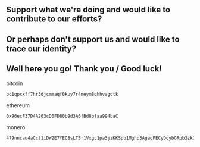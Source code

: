 ## Support what we're doing and would like to contribute to our efforts? 
## Or perhaps don't support us and would like to trace our identity?
## Well here you go! Thank you / Good luck!



bitcoin

    bc1qpxxff7hr3djcmmaqf0kuy7r4meym8qhhvagdtk




ethereum       

    0x96ecF37D4A203cD0FD80b9d3A6fBd8bfaa994baC



monero

    479nncau4aCct1iDW2E7YEC8sLTSr1Vxgc1pa3jzKKSpb1Mghp3AgaqFECyDoybGRpb3zk76mDdGkLXFjYVqFm7E3wJrrRM

##
